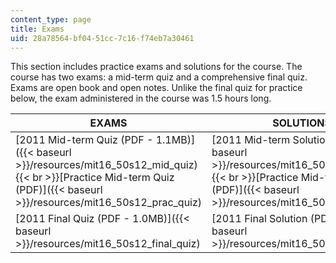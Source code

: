 ```yaml
---
content_type: page
title: Exams
uid: 28a78564-bf04-51cc-7c16-f74eb7a30461
---
```


This section includes practice exams and solutions for the course. The course has two exams: a mid-term quiz and a comprehensive final quiz. Exams are open book and open notes. Unlike the final quiz for practice below, the exam administered in the course was 1.5 hours long.

| EXAMS | SOLUTIONS |
| --- | --- |
| [2011 Mid-term Quiz (PDF - 1.1MB)]({{< baseurl >}}/resources/mit16_50s12_mid_quiz)  {{< br >}}[Practice Mid-term Quiz (PDF)]({{< baseurl >}}/resources/mit16_50s12_prac_quiz) | [2011 Mid-term Solution (PDF)]({{< baseurl >}}/resources/mit16_50s12_mid_sol)  {{< br >}}[Practice Mid-term Solution (PDF)]({{< baseurl >}}/resources/mit16_50s12_prac_sol) |
| [2011 Final Quiz (PDF - 1.0MB)]({{< baseurl >}}/resources/mit16_50s12_final_quiz) | [2011 Final Solution (PDF)]({{< baseurl >}}/resources/mit16_50s12_final_sol)